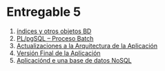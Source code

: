 # Entregable 5

1. [índices y otros objetos BD](../Monografía/CAP7/7.md)
2. [PL/pgSQL – Proceso Batch](../Monografía/CAP8/8.md)
3. [Actualizaciones a la Arquitectura de la Aplicación](../Monografía/CAP9/9.md)
4. [Versión Final de la Aplicación]()
5. [Aplicaciónd e una base de datos NoSQL](../Monografía/CAP10/10.md)
